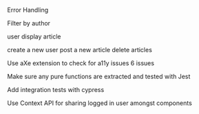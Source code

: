 Error Handling

Filter by author

user display article

create a new user
post a new article
delete articles

Use aXe extension to check for a11y issues 6 issues

Make sure any pure functions are extracted and tested with Jest

Add integration tests with cypress

Use Context API for sharing logged in user amongst components
